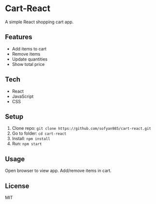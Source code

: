 # Cart-React

A simple React shopping cart app.

## Features
- Add items to cart
- Remove items
- Update quantities
- Show total price

## Tech
- React
- JavaScript
- CSS

## Setup
1. Clone repo: `git clone https://github.com/sofyan985/cart-react.git`
2. Go to folder: `cd cart-react`
3. Install: `npm install`
4. Run: `npm start`

## Usage
Open browser to view app. Add/remove items in cart.

## License
MIT

